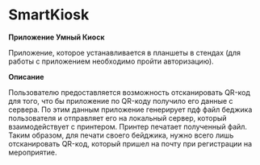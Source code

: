 # SmartKiosk
**Приложение Умный Киоск**

Приложение, которое устанавливается в планшеты в стендах (для работы с приложением необходимо пройти авторизацию).

**Описание**

Пользователю предоставляется возможность отсканировать QR-код для того, что бы приложение по QR-коду получило его данные с сервера.
По этим данным приложение генерирует пдф файл беджика пользователя и отправляет его на локальный сервер, который взаимодействует с принтером.
Принтер печатает полученный файл.
Таким образом, для печати своего бейджика, нужно всего лишь отсканировать QR-код, который пришел на почту при регистрации на мероприятие.
